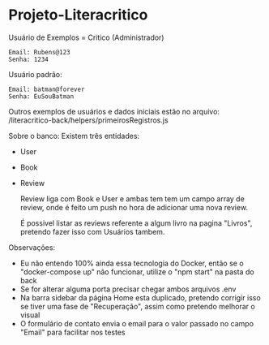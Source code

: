 # Projeto-Literacritico

Usuário de Exemplos = 
  Critico (Administrador)

    Email: Rubens@123
    Senha: 1234
    
  Usuário padrão:

    Email: batman@forever
    Senha: EuSouBatman

  Outros exemplos de usuários e dados iniciais estão no arquivo: /literacritico-back/helpers/primeirosRegistros.js

  Sobre o banco:
    Existem três entidades: 
   - User 
  - Book
  - Review
    
    Review liga com Book e User e ambas tem tem um campo array de review, onde é feito um push no hora de adicionar uma nova review.
    
    É possivel listar as reviews referente a algum livro na pagina "Livros", 
    pretendo fazer isso com Usuários tambem.

Observações:
  - Eu não entendo 100% ainda essa tecnologia do Docker, então se o "docker-compose up" não funcionar, utilize o "npm start" na pasta do back
  - Se for alterar alguma porta precisar chegar ambos arquivos .env
  - Na barra sidebar da página Home esta duplicado, pretendo corrigir isso se tiver uma fase de "Recuperação", assim como pretendo melhorar o visual
  - O formulário de contato envia o email para o valor passado no campo "Email" para facilitar nos testes
  
